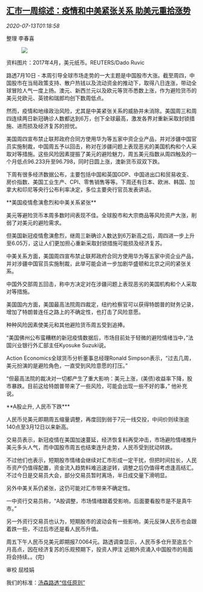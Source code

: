 <!--1594607004000-->
[汇市一周综述：疫情和中美紧张关系 助美元重拾涨势](https://cn.reuters.com/article/weekly-wrapup-global-fx-0711-idCNKCS24E02O)
------

<div><i>2020-07-13T01:18:58</i></div><div class="StandardArticleBody_body"><p>整理 李春喜 </p><div class="PrimaryAsset_container"><div class="Image_container" tabindex="-1"><figure class="Image_zoom" style="padding-bottom:"><div class="LazyImage_container LazyImage_dark" style="background-image:none"><img src="//s4.reutersmedia.net/resources/r/?m=02&amp;d=20200713&amp;t=2&amp;i=1525476233&amp;r=LYNXNPEG6C00T&amp;w=600" aria-label="资料图片：2017年4月，美元纸币。REUTERS/Dado Ruvic"/><div class="LazyImage_image LazyImage_fallback" style="background-image:url(//s4.reutersmedia.net/resources/r/?m=02&amp;d=20200713&amp;t=2&amp;i=1525476233&amp;r=LYNXNPEG6C00T&amp;w=600);background-position:center center;background-color:inherit"></div></div><div class="Image_expand-button" aria-label="Expand Image Slideshow" role="button" tabindex="0"></div></figure><figcaption><div class="Image_caption"><span>资料图片：2017年4月，美元纸币。REUTERS/Dado Ruvic</span></div></figcaption></div></div><p>路透7月10日 - 本周引导全球市场走势的一大主题是中国股市大涨。截至周四，中国股市在当局政策支持、散户热钱以及流动资金的推动下，取得八日连涨，带动全球冒险人气一度上扬。澳元、新西兰元以及欧元等货币悉数上涨，作为避险货币的美元兑欧元、英镑和瑞郎均创下数周低点。 </p><p>然而，疫情和地缘政治风险，尤其是中美紧张关系的威胁并未消除。美国周三和周四连续两日新冠确诊人数都达到6万，创下全球最高，激发各界对重新采取封锁措施、进而损及经济复苏的担忧。 </p><p>美国周四宣布禁止联邦政府合同方使用华为等五家中资企业产品，并对涉疆中国官员实施制裁，中国周五予以回击，称对在涉疆问题上表现恶劣的美国机构和个人采取对等措施。这些风险因素提振了美元的避险魅力，周五美元指数从周四触及的一个月低点96.233升至96.798，同时日圆上涨，澳新货币双双下跌。 </p><p>下周有很多经济数据公布，主要包括中国和英国GDP、中国进出口和贸易收支、房价指数、美国工业生产、CPI、零售销售等等。下周还有日本、欧洲、韩国、加拿大和印尼等央行公布利率决定，多位主要央行官员发表讲话。 </p><p>**美国疫情愈演愈烈和中美关系紧张** </p><p>美元等避险货币本周多数时间表现不佳。全球股市和大宗商品等风险资产大涨，削弱了对美元的避险需求。 </p><p>但美国新冠疫情愈演愈烈，继周三新确诊人数达到6万新高之后，周四进一步上升至6.05万，这让人们更加担心重新采取封锁措施可能损及经济复苏。 </p><p>中美关系方面，美国周四宣布禁止联邦政府合同方使用华为等五家中资企业产品，并对涉疆中国官员实施制裁，此举可能会进一步加剧华盛顿和北京之间的紧张关系。 </p><p>中国外交部周五回击，称中方决定对在涉疆问题上表现恶劣的美国机构和个人采取对等措施。 </p><p>美国国内方面，美国最高法院周四裁定，纽约检察官可以获得特朗普的财务记录，增加了特朗普连任之路上的不确定性，也打击了风险意愿。 </p><p>种种风险因素使美元和其他避险货币周五受到追捧。 </p><p>“美国佛州公布蛮糟糕的新冠疫情数据后，市场目前处于轻微的避险情绪当中，”法国兴业银行外汇部主任Kyosuke Suzuki说。 </p><p>Action Economics全球货币分析董事总经理Ronald Simpson表示，“过去几周，美元扮演的是避险角色，一直受到风险意愿的打压。” </p><p>“但最高法院的裁决对一切都产生了重大影响：美元上涨，(美债)收益率下降，股市暴跌。目前这给特朗普带来了一些风险，可能会出现一些不好的事，” 他补充说。 </p><p>**A股止升, 人民币下跌*** </p><p>人民币兑美元即期周五缩量调整，再度回到弱于7元一线交投，中间价则续涨逾140点至3月12日以来新高。 </p><p>交易员表示，新冠疫情在美国加速蔓延，经济恢复料再受冲击，市场避险情绪推升美元多头人气，而中国股市周五也结束连升走势，人民币受到扰动转跌。 </p><p>不过他们也表示，短期股市情绪会继续对汇市形成一定干扰，但把时间拉长，人民币资产仍值得配置，资金流入趋势料难迅速逆转，调整之后仍值得考虑逢高结汇。不过今日是交易员大会，部分交易员暂时离场，半日成交量下滑明显。 </p><p>另外中美关系仍紧张，这仍可能对汇市带来不确定性。 </p><p>一中资行交易员称，“A股调整，市场情绪跟着受影响，后面要看股市是不是真牛市。”  </p><p>另一外资行交易员也认为，短期股市的波动会有一些影响，美元反弹人民币也会跟着跌一些，不过后市还是看人民币升值。 </p><p>周五下午人民币兑美元即期报7.0064元。路透调查显示，人民币多仓升至逾五个月高点，因在经济复苏的乐观预期下，投资人押注 近期外资涌入中国股市的局面将会持续。。(完) </p><div class="Attribution_container"><div class="Attribution_attribution"><p class="Attribution_content">审校 屈桂娟 </p></div></div><div class="StandardArticleBody_trustBadgeContainer"><span class="StandardArticleBody_trustBadgeTitle">我们的标准：</span><span class="trustBadgeUrl"><a href="https://www.thomsonreuters.cn/content/dam/openweb/documents/pdf/china/brochures/about-us-1.pdf">汤森路透“信任原则”</a></span></div></div>
